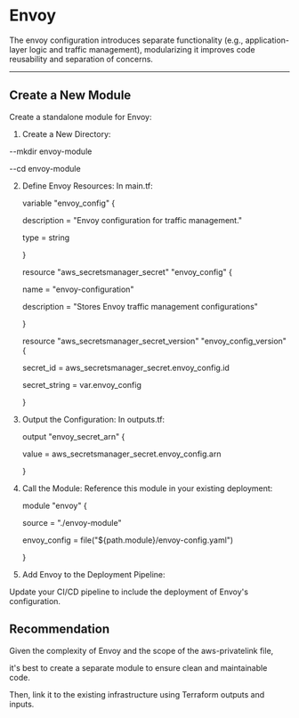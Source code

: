 # Envoy
The envoy configuration introduces separate functionality (e.g., application-layer logic and traffic management), modularizing it improves code reusability and separation of concerns.


---


## Create a New Module


Create a standalone module for Envoy:


1. Create a New Directory:


--mkdir envoy-module


--cd envoy-module


2. Define Envoy Resources: In main.tf:



    variable "envoy_config" {

    description = "Envoy configuration for traffic management."

    type        = string

    }

    resource "aws_secretsmanager_secret" "envoy_config" {

    name        = "envoy-configuration"

    description = "Stores Envoy traffic management configurations"

    }

    resource "aws_secretsmanager_secret_version" "envoy_config_version" {

    secret_id     = aws_secretsmanager_secret.envoy_config.id

    secret_string = var.envoy_config

    }



3. Output the Configuration: In outputs.tf:


    output "envoy_secret_arn" {

    value = aws_secretsmanager_secret.envoy_config.arn

    }



4. Call the Module: Reference this module in your existing deployment:


    module "envoy" {

    source       = "./envoy-module"

    envoy_config = file("${path.module}/envoy-config.yaml")
    
    }



5. Add Envoy to the Deployment Pipeline: 

Update your CI/CD pipeline to include the deployment of Envoy's configuration.



## Recommendation

Given the complexity of Envoy and the scope of the aws-privatelink file, 

it's best to create a separate module to ensure clean and maintainable code. 

Then, link it to the existing infrastructure using Terraform outputs and inputs.